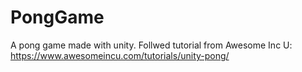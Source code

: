 # PongGame
A pong game made with unity. Follwed tutorial from Awesome Inc U: https://www.awesomeincu.com/tutorials/unity-pong/

